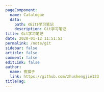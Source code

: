 ```yaml
---
pageComponent: 
  name: Catalogue
  data: 
    path: 《Git》学习笔记
    description: Git学习笔记
title: Git学习笔记
date: 2020-01-12 11:51:53
permalink: /note/git
sidebar: false
article: false
comment: false
editLink: false
author: 
  name: 夜猫子
  link: https://github.com/zhushengjie123
titleTag: 
---
```

